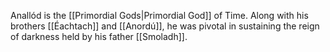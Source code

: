 Anallód is the [[Primordial Gods|Primordial God]] of Time. Along with his brothers [[Éachtach]] and [[Anordú]], he was pivotal in sustaining the reign of darkness held by his father [[Smoladh]].